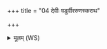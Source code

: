 +++
title = "04 देवीः षडुर्वीररुणस्कराथ"

+++
<details><summary>मूलम् (WS)</summary>

देवीः षडुर्वीररुणस्कराथ विश्वे देवास इह मादयध्वम् ।  
मा हास्महि प्रजया मा धनेन मा रधाम द्विषते सोम राजन् ॥ ६ ॥
</details>